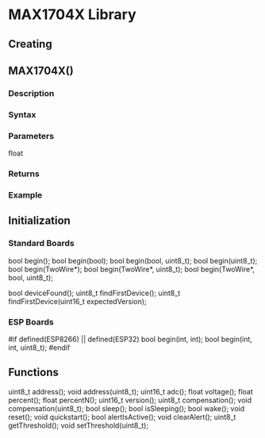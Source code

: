 # MAX1704X Library

## Creating

## MAX1704X()
### Description
### Syntax
### Parameters
float
### Returns
### Example


## Initialization
### Standard Boards
bool begin();
bool begin(bool);
bool begin(bool, uint8_t);
bool begin(uint8_t);
bool begin(TwoWire*);
bool begin(TwoWire*, uint8_t);
bool begin(TwoWire*, bool, uint8_t);

bool deviceFound();
uint8_t findFirstDevice();
uint8_t findFirstDevice(uint16_t expectedVersion);

### ESP Boards
#if defined(ESP8266) || defined(ESP32)
bool begin(int, int);
bool begin(int, int, uint8_t);
#endif

## Functions
uint8_t address();
void address(uint8_t);
uint16_t adc();
float voltage();
float percent();
float percentN();
uint16_t version();
uint8_t compensation();
void compensation(uint8_t);
bool sleep();
bool isSleeping();
bool wake();
void reset();
void quickstart();
bool alertIsActive();
void clearAlert();
uint8_t getThreshold();
void setThreshold(uint8_t);
